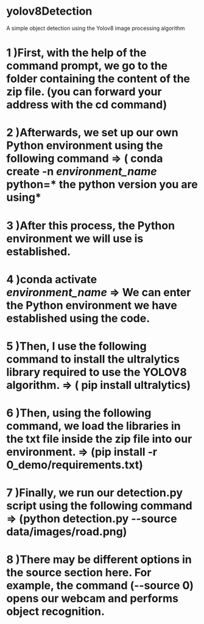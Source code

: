 # yolov8Detection
 A simple object detection using the Yolov8 image processing algorithm

# 1 )First, with the help of the command prompt, we go to the folder containing the content of the zip file. (you can forward your address with the cd command)
# 2 )Afterwards, we set up our own Python environment using the following command => ( conda create -n *environment_name* python=* the python version you are using*
# 3 )After this process, the Python environment we will use is established.
# 4 )conda activate *environment_name*  =>  We can enter the Python environment we have established using the code.
# 5 )Then, I use the following command to install the ultralytics library required to use the YOLOV8 algorithm. => ( pip install ultralytics)
# 6 )Then, using the following command, we load the libraries in the txt file inside the zip file into our environment. => (pip install -r 0_demo/requirements.txt)
# 7 )Finally, we run our detection.py script using the following command => (python detection.py --source data/images/road.png)
# 8 )There may be different options in the source section here. For example, the command (--source 0) opens our webcam and performs object recognition.
